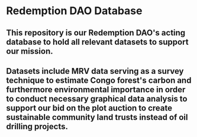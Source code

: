 # Redemption DAO Database
## This repository is our Redemption DAO's acting database to hold all relevant datasets to support our mission.

## Datasets include MRV data serving as a survey technique to estimate Congo forest's carbon and furthermore environmental importance in order to conduct necessary graphical data analysis to support our bid on the plot auction to create sustainable community land trusts instead of oil drilling projects.
